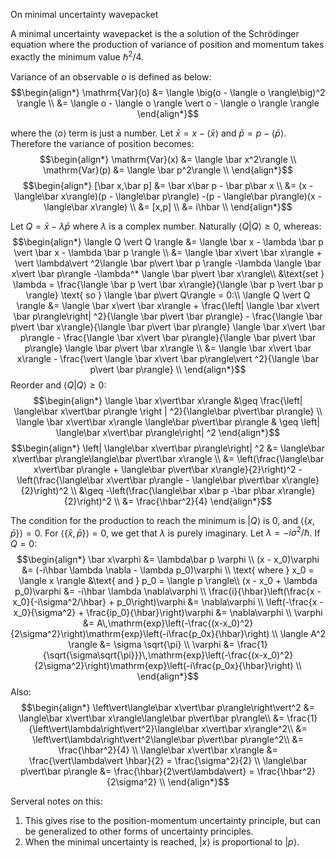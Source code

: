 On minimal uncertainty wavepacket

A minimal uncertainty wavepacket is the a solution of the Schrödinger equation 
where the production of variance of position and momentum takes exactly the minimum value 
$\hbar^2/4$.

Variance of an observable $o$ is defined as below:
$$\begin{align*}
\mathrm{Var}(o) &= \langle \big(o - \langle o \rangle\big)^2 \rangle \\
 &= \langle o - \langle o \rangle \vert o - \langle o \rangle \rangle
\end{align*}$$

where the $\langle o\rangle$ term is just a number.
Let $\bar x = x - \langle\bar x \rangle$ and $\bar p = p - \langle\bar p \rangle$.
Therefore the variance of position becomes:  
$$\begin{align*}
\mathrm{Var}(x) &= \langle \bar x^2\rangle \\
\mathrm{Var}(p) &= \langle \bar p^2\rangle \\
\end{align*}$$
$$\begin{align*}
[\bar x,\bar p] &= \bar x\bar p - \bar p\bar x \\
    &= (x - \langle\bar x\rangle)(p - \langle\bar p\rangle)
      -(p - \langle\bar p\rangle)(x - \langle\bar x\rangle) \\
    &= [x,p] \\
    &= i\hbar \\ 
\end{align*}$$

Let $Q=\bar x-\lambda \bar p$ where $\lambda$ is a complex number. Naturally
$\langle Q \vert Q \rangle \geq 0$, whereas:
$$\begin{align*}
\langle Q \vert Q \rangle &= \langle \bar x - \lambda \bar p \vert \bar x - \lambda \bar p \rangle \\
    &= \langle \bar x\vert \bar x\rangle
     + \vert \lambda\vert ^2\langle \bar p\vert \bar p \rangle 
     -\lambda \langle \bar x\vert \bar p\rangle
     -\lambda^* \langle \bar p\vert \bar x\rangle\\
&\text{set } \lambda = 
    \frac{\langle \bar p \vert \bar x\rangle}{\langle \bar p \vert \bar p \rangle} 
    \text{ so } \langle \bar p\vert Q\rangle = 0:\\
\langle Q \vert  Q \rangle &= \langle \bar x\vert \bar x\rangle
    + \frac{\left| \langle \bar x\vert \bar p\rangle\right| ^2}{\langle \bar p\vert \bar p\rangle}
    - \frac{\langle \bar p\vert \bar x\rangle}{\langle \bar p\vert \bar p\rangle} \langle \bar x\vert \bar p\rangle
    - \frac{\langle \bar x\vert \bar p\rangle}{\langle \bar p\vert \bar p\rangle} \langle \bar p\vert \bar x\rangle \\
    &= \langle \bar x\vert \bar x\rangle - \frac{\vert \langle \bar x\vert \bar p\rangle\vert ^2}{\langle \bar p\vert \bar p\rangle} \\
\end{align*}$$
Reorder and $\langle Q|Q\rangle \geq 0$:
$$\begin{align*}
\langle \bar x\vert\bar x\rangle &\geq \frac{\left| \langle\bar x\vert\bar p\rangle \right | ^2}{\langle\bar p\vert\bar p\rangle} \\
\langle \bar x\vert\bar x\rangle \langle\bar p\vert\bar p\rangle & \geq \left| \langle\bar x\vert\bar p\rangle\right| ^2
\end{align*}$$
$$\begin{align*}
\left| \langle\bar x\vert\bar p\rangle\right| ^2 &= \langle\bar x\vert\bar p\rangle\langle\bar p\vert\bar x\rangle \\
    &= \left(\frac{\langle\bar x\vert\bar p\rangle + \langle\bar p\vert\bar x\rangle}{2}\right)^2 
    - \left(\frac{\langle\bar x\vert\bar p\rangle - \langle\bar p\vert\bar x\rangle}{2}\right)^2 \\
    &\geq -\left(\frac{\langle\bar x\bar p -\bar p\bar x\rangle}{2}\right)^2 \\
    &= \frac{\hbar^2}{4}
\end{align*}$$

The condition for the production to reach the minimum is $\vert Q \rangle$ is $0$,
and $\langle \left\{x,\bar p\right\} \rangle = 0$. For $\langle \left\{\bar x,\bar p\right\} \rangle = 0$,
we get that $\lambda$ is purely imaginary. Let $\lambda = -i\sigma^2/\hbar$.
If $Q=0$:
$$\begin{align*}
\bar x\varphi &= \lambda\bar p \varphi \\
(x - x_0)\varphi &= (-i\hbar \lambda \nabla - \lambda p_0)\varphi \\ 
    \text{ where } x_0 = \langle x \rangle &\text{ and } p_0 = \langle p \rangle\\
(x - x_0 + \lambda p_0)\varphi &= -i\hbar \lambda \nabla\varphi \\
\frac{i}{\hbar}\left(\frac{x - x_0}{-i\sigma^2/\hbar} + p_0\right)\varphi &= \nabla\varphi \\
\left(-\frac{x - x_0}{\sigma^2} + \frac{ip_0}{\hbar}\right)\varphi &= \nabla\varphi \\
\varphi &= A\,\mathrm{exp}\left(-\frac{(x-x_0)^2}{2\sigma^2}\right)\mathrm{exp}\left(-i\frac{p_0x}{\hbar}\right) \\
\langle A^2 \rangle &= \sigma \sqrt{\pi} \\
\varphi &= \frac{1}{\sqrt{\sigma\sqrt{\pi}}}\,\mathrm{exp}\left(-\frac{(x-x_0)^2}{2\sigma^2}\right)\mathrm{exp}\left(-i\frac{p_0x}{\hbar}\right) \\
\end{align*}$$
Also:
$$\begin{align*}
\left\vert\langle\bar x\vert\bar p\rangle\right\vert^2 &= 
    \langle\bar x\vert\bar x\rangle\langle\bar p\vert\bar p\rangle\\
    &= \frac{1}{\left\vert\lambda\right\vert^2}\langle\bar x\vert\bar x\rangle^2\\
    &= \left\vert\lambda\right\vert^2\langle\bar p\vert\bar p\rangle^2\\
    &= \frac{\hbar^2}{4} \\
\langle\bar x\vert\bar x\rangle &= \frac{\vert\lambda\vert \hbar}{2} = \frac{\sigma^2}{2}  \\
\langle\bar p\vert\bar p\rangle &= \frac{\hbar}{2\vert\lambda\vert} = \frac{\hbar^2}{2\sigma^2}  \\
\end{align*}$$

Serveral notes on this:

1. This gives rise to the position-momentum uncertainty principle, but can be generalized
to other forms of uncertainty principles.
2. When the minimal uncertainty is reached, $\vert x \rangle$ is proportional to
$\vert p \rangle$.